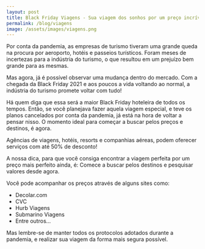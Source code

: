 ```yaml
---
layout: post
title: Black Friday Viagens - Sua viagem dos sonhos por um preço incrível
permalink: /blog/viagens
image: /assets/images/viagens.png
---
```


Por conta da pandemia, as empresas de turismo tiveram uma grande queda na procura por aeroporto, hotéis e passeios turísticos. Foram meses de incertezas para a indústria do turismo, o que resultou em um prejuízo bem grande para as mesmas.

Mas agora, já é possível observar uma mudança dentro do mercado. Com a chegada da Black Friday 2021 e aos poucos a vida voltando ao normal, a indústria do turismo promete voltar com tudo!

Há quem diga que essa será a maior Black Friday hoteleira de todos os tempos. Então,  se você planejava fazer aquela viagem especial, e teve os planos cancelados por conta da pandemia, já está na hora de voltar a pensar nisso. O momento ideal para começar a buscar pelos preços e destinos, é agora.

Agências de viagens, hotéis, resorts e companhias aéreas, podem oferecer serviços com até 50% de desconto!

A nossa dica, para que você consiga encontrar a viagem perfeita por um preço mais perfeito ainda, é: Comece a buscar pelos destinos e pesquisar valores desde agora.

Você pode acompanhar os preços através de alguns sites como:
- Decolar.com
- CVC
- Hurb Viagens
- Submarino Viagens
- Entre outros...

Mas lembre-se de manter todos os protocolos adotados durante a pandemia, e realizar sua viagem da forma mais segura possível. 
